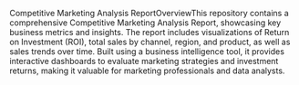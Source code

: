 Competitive Marketing Analysis ReportOverviewThis repository contains a comprehensive Competitive Marketing Analysis Report, showcasing key business metrics and insights. The report includes visualizations of Return on Investment (ROI), total sales by channel, region, and product, as well as sales trends over time. Built using a business intelligence tool, it provides interactive dashboards to evaluate marketing strategies and investment returns, making it valuable for marketing professionals and data analysts.


